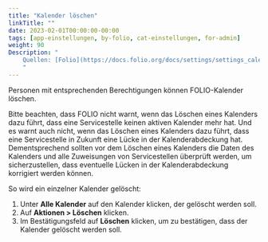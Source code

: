 ```yaml
---
title: "Kalender löschen"
linkTitle: ""
date: 2023-02-01T00:00:00-00:00
tags: [app-einstellungen, by-folio, cat-einstellungen, for-admin]
weight: 90
Description: "
    Quellen: [Folio](https://docs.folio.org/docs/settings/settings_calendar/settings_calendar/#delete-a-single-calendar) <!-- & [GBV](https://info.gebev.de/pages/viewpage.action?pageId=850002109) -->
    "
---
```


Personen mit entsprechenden Berechtigungen können FOLIO-Kalender löschen.

Bitte beachten, dass FOLIO nicht warnt, wenn das Löschen eines Kalenders dazu führt, dass eine Servicestelle keinen aktiven Kalender mehr hat. Und es warnt auch nicht, wenn das Löschen eines Kalenders dazu führt, dass eine Servicestelle in Zukunft eine Lücke in der Kalenderabdeckung hat. Dementsprechend sollten vor dem Löschen eines Kalenders die Daten des Kalenders und alle Zuweisungen von Servicestellen überprüft werden, um sicherzustellen, dass eventuelle Lücken in der Kalenderabdeckung korrigiert werden können.

So wird ein einzelner Kalender gelöscht:

1.  Unter **Alle Kalender** auf den Kalender klicken, der gelöscht werden soll.
2.  Auf **Aktionen > Löschen** klicken.
3.  Im Bestätigungsfeld auf **Löschen** klicken, um zu bestätigen, dass der Kalender gelöscht werden soll.
